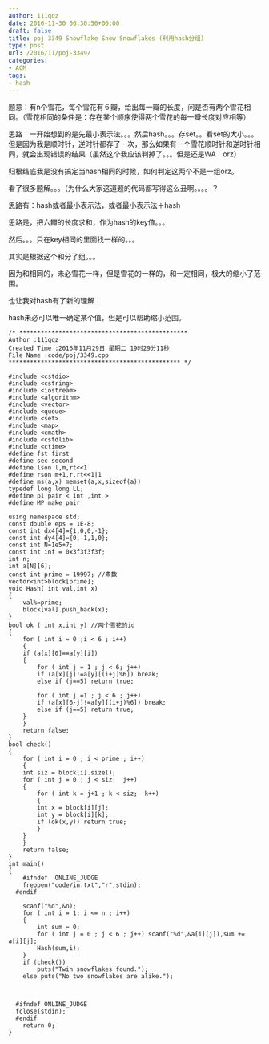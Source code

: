 ```yaml
---
author: 111qqz
date: 2016-11-30 06:30:56+00:00
draft: false
title: poj 3349 Snowflake Snow Snowflakes (利用hash分组)
type: post
url: /2016/11/poj-3349/
categories:
- ACM
tags:
- hash
---
```


题意：有n个雪花，每个雪花有６瓣，给出每一瓣的长度，问是否有两个雪花相同。（雪花相同的条件是：存在某个顺序使得两个雪花的每一瓣长度对应相等）

思路：一开始想到的是先最小表示法。。。然后hash。。。存set。。看set的大小。。。但是因为我是顺时针，逆时针都存了一次，那么如果有一个雪花顺时针和逆时针相同，就会出现错误的结果（虽然这个我应该判掉了。。。但是还是WA　orz）

归根结底我是没有搞定当hash相同的时候，如何判定这两个不是一组orz。

看了很多题解。。。（为什么大家这道题的代码都写得这么丑啊。。。。？

思路有：hash或者最小表示法，或者最小表示法＋hash

思路是，把六瓣的长度求和，作为hash的key值。。。

然后。。。只在key相同的里面找一样的。。。

其实是根据这个和分了组。。。

因为和相同的，未必雪花一样，但是雪花的一样的，和一定相同，极大的缩小了范围。

也让我对hash有了新的理解：

hash未必可以唯一确定某个值，但是可以帮助缩小范围。
 

    
    /* ***********************************************
    Author :111qqz
    Created Time :2016年11月29日 星期二 19时29分11秒
    File Name :code/poj/3349.cpp
    ************************************************ */
    
    #include <cstdio>
    #include <cstring>
    #include <iostream>
    #include <algorithm>
    #include <vector>
    #include <queue>
    #include <set>
    #include <map>
    #include <cmath>
    #include <cstdlib>
    #include <ctime>
    #define fst first
    #define sec second
    #define lson l,m,rt<<1
    #define rson m+1,r,rt<<1|1
    #define ms(a,x) memset(a,x,sizeof(a))
    typedef long long LL;
    #define pi pair < int ,int >
    #define MP make_pair
    
    using namespace std;
    const double eps = 1E-8;
    const int dx4[4]={1,0,0,-1};
    const int dy4[4]={0,-1,1,0};
    const int N=1e5+7;
    const int inf = 0x3f3f3f3f;
    int n;
    int a[N][6];
    const int prime = 19997; //素数
    vector<int>block[prime];
    void Hash( int val,int x)
    {
        val%=prime;
        block[val].push_back(x);
    }
    bool ok ( int x,int y) //两个雪花的id
    {
        for ( int i = 0 ;i < 6 ; i++)
        {
    	if (a[x][0]==a[y][i])
    	{
    	    for ( int j = 1 ; j < 6; j++)
    		if (a[x][j]!=a[y][(i+j)%6]) break;
    		else if (j==5) return true;
    
    	    for ( int j =1 ; j < 6 ; j++)
    		if (a[x][6-j]!=a[y][(i+j)%6]) break;
    		else if (j==5) return true;
    	}
        }
        return false;
    }
    bool check()
    {
        for ( int i = 0 ; i < prime ; i++)
        {
    	int siz = block[i].size();
    	for ( int j = 0 ; j < siz;  j++)
    	{
    	    for ( int k = j+1 ; k < siz;  k++)
    	    {
    		int x = block[i][j];
    		int y = block[i][k];
    		if (ok(x,y)) return true;
    	    }
    	}
        }
        return false;
    }
    int main()
    {
    	#ifndef  ONLINE_JUDGE 
    	freopen("code/in.txt","r",stdin);
      #endif
    
    	scanf("%d",&n);
    	for ( int i = 1; i <= n ; i++) 
    	{
    	    int sum = 0;
    	    for ( int j = 0 ; j < 6 ; j++) scanf("%d",&a[i][j]),sum += a[i][j];
    	    Hash(sum,i);
    	}
    	if (check())
    	    puts("Twin snowflakes found.");
    	else puts("No two snowflakes are alike.");
    
        
    
      #ifndef ONLINE_JUDGE  
      fclose(stdin);
      #endif
        return 0;
    }
    






